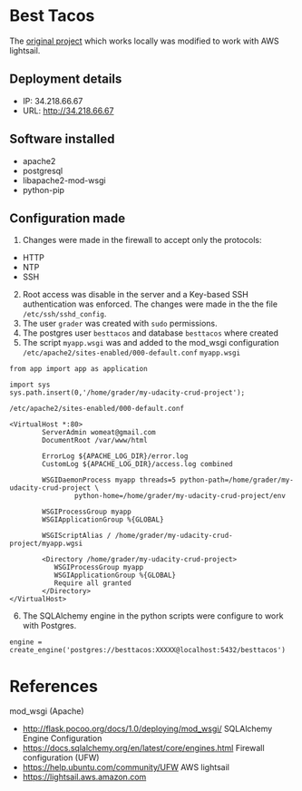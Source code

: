 # Best Tacos
The [original project](https://github.com/womeat/my-udacity-crud-project) which works locally was modified to work with AWS lightsail.


## Deployment details
- IP: 34.218.66.67
- URL: http://34.218.66.67

## Software installed
- apache2
- postgresql
- libapache2-mod-wsgi
- python-pip

## Configuration made
1. Changes were made in the firewall to accept only the protocols:
- HTTP
- NTP
- SSH
2. Root access was disable in the server and a Key-based SSH authentication was enforced. The changes were made in the the file `/etc/ssh/sshd_config`.
3. The user `grader` was created with `sudo` permissions.
4. The postgres user `besttacos` and database `besttacos` where created
5. The script `myapp.wsgi` was and added to the mod_wsgi configuration `/etc/apache2/sites-enabled/000-default.conf`
`myapp.wsgi`
```
from app import app as application

import sys
sys.path.insert(0,'/home/grader/my-udacity-crud-project');
```
`/etc/apache2/sites-enabled/000-default.conf`
```
<VirtualHost *:80>
        ServerAdmin womeat@gmail.com
        DocumentRoot /var/www/html

        ErrorLog ${APACHE_LOG_DIR}/error.log
        CustomLog ${APACHE_LOG_DIR}/access.log combined

        WSGIDaemonProcess myapp threads=5 python-path=/home/grader/my-udacity-crud-project \
                python-home=/home/grader/my-udacity-crud-project/env

        WSGIProcessGroup myapp
        WSGIApplicationGroup %{GLOBAL}

        WSGIScriptAlias / /home/grader/my-udacity-crud-project/myapp.wgsi

        <Directory /home/grader/my-udacity-crud-project>
           WSGIProcessGroup myapp
           WSGIApplicationGroup %{GLOBAL}
           Require all granted
        </Directory>
</VirtualHost>

```
6. The SQLAlchemy engine in the python scripts were configure to work with Postgres.
```
engine = create_engine('postgres://besttacos:XXXXX@localhost:5432/besttacos')
```


# References
mod_wsgi (Apache)
- http://flask.pocoo.org/docs/1.0/deploying/mod_wsgi/
SQLAlchemy Engine Configuration
- https://docs.sqlalchemy.org/en/latest/core/engines.html
Firewall configuration (UFW)
- https://help.ubuntu.com/community/UFW
AWS lightsail
- https://lightsail.aws.amazon.com
